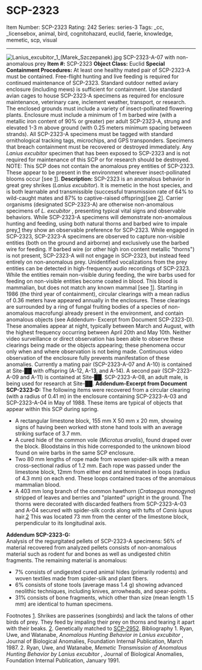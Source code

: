 # SCP-2323
Item Number: SCP-2323
Rating: 242
Series: series-3
Tags: _cc, _licensebox, animal, bird, cognitohazard, euclid, faerie, knowledge, memetic, scp, visual

---

![Lanius_excubitor_1_\(Marek_Szczepanek\).jpg](https://scp-wiki.wdfiles.com/local--files/scp-2323/Lanius_excubitor_1_\(Marek_Szczepanek\).jpg)
SCP-2323-A-07 with non-anomalous prey
**Item #:** SCP-2323
**Object Class:** Euclid
**Special Containment Procedures:** At least one healthy mated pair of SCP-2323-A must be contained. Free-flight hunting and live feeding is required for continued maintenance of SCP-2323. Standard outdoor netted aviary enclosure (including mews) is sufficient for containment. Use standard avian cages to house SCP-2323-A specimens as required for enclosure maintenance, veterinary care, inclement weather, transport, or research. The enclosed grounds must include a variety of insect-pollinated flowering plants. Enclosure must include a minimum of 1 m barbed wire (with a metallic iron content of 90% or greater) per adult SCP-2323-A, strung and elevated 1-3 m above ground (with 0.25 meters minimum spacing between strands).
All SCP-2323-A specimens must be tagged with standard ornithological tracking tags, microchips, and GPS transponders. Specimens that breach containment must be recovered or destroyed immediately. Any _Lanius excubitor_ specimen that has been exposed to SCP-2323 and is not required for maintenance of this SCP or for research should be destroyed.
NOTE: This SCP does not contain the anomalous prey entities of SCP-2323. These appear to be present in the environment wherever insect-pollinated blooms occur [see [1](javascript:;)].
**Description:** SCP-2323 is an anomalous behavior in great grey shrikes (_Lanius excubitor_). It is memetic in the host species, and is both learnable and transmissible (successful transmission rate of 64% to wild-caught mates and 87% to captive-raised offspring)[see [2](javascript:;)]. Carrier organisms (designated SCP-2323-A) are otherwise non-anomalous specimens of _L. excubitor_ , presenting typical vital signs and observable behaviors.
While SCP-2323-A specimens will demonstrate non-anomalous hunting and feeding, using both natural thorns and barbed wire to impale prey,[1](javascript:;) they show an observable preference for SCP-2323. While engaged in SCP-2323, SCP-2323-A specimens are observed to capture non-visible entities (both on the ground and airborne) and exclusively use the barbed wire for feeding. If barbed wire (or other high iron content metallic "thorns") is not present, SCP-2323-A will not engage in SCP-2323, but instead feed entirely on non-anomalous prey. Unidentified vocalizations from the prey entities can be detected in high-frequency audio recordings of SCP-2323. While the entities remain non-visible during feeding, the wire barbs used for feeding on non-visible entities become coated in blood. This blood is mammalian, but does not match any known mammal [see [1](javascript:;)].
Starting in 1986 (the third year of containment), circular clearings with a mean radius of 0.36 meters have appeared annually in the enclosures. These clearings are surrounded by a ring of fungal fruiting bodies of a species of non-anomalous macrofungi already present in the environment, and contain anomalous objects (see Addendum- Excerpt from Document SCP-2323-D). These anomalies appear at night, typically between March and August, with the highest frequency occurring between April 20th and May 10th. Neither video surveillance or direct observation has been able to observe these clearings being made or the objects appearing; these phenomena occur only when and where observation is not being made. Continuous video observation of the enclosure fully prevents manifestation of these anomalies.
Currently a mating pair (SCP-2323-A-07 and A-10) is contained at Site-██ with offspring (A-12, A-13, and A-14). A second pair (SCP-2323-A-09 and A-11) is contained at Site-██. SCP-2323-A-08, an adult male, is being used for research at Site-██.
**Addendum-Excerpt from Document SCP-2323-D:** The following items were recovered from a circular clearing (with a radius of 0.41 m) in the enclosure containing SCP-2323-A-03 and SCP-2323-A-04 in May of 1988. These items are typical of objects that appear within this SCP during spring.
  * A rectangular limestone block, 155 mm X 50 mm x 20 mm, showing signs of having been worked with stone hand tools with an average striking surface of 3.7 mm.
  * A cured hide of the common vole (_Microtus arvalis_), found draped over the block. Bloodstains in this hide corresponded to the unknown blood found on wire barbs in the same SCP enclosure.
  * Two 80 mm lengths of rope made from woven spider-silk with a mean cross-sectional radius of 1.2 mm. Each rope was passed under the limestone block, 12mm from either end and terminated in loops (radius of 4.3 mm) on each end. These loops contained traces of the anomalous mammalian blood.
  * A 403 mm long branch of the common hawthorn (_Crataegus monogyna_) stripped of leaves and berries and "planted" upright in the ground. The thorns were decorated with discarded feathers from SCP-2323-A-03 and A-04 secured with spider-silk cords along with tufts of _Canis lupus_ hair.[2](javascript:;) This was located 73 mm from the center of the limestone block, perpendicular to its longitudinal axis.

**Addendum SCP-2323-G:**  
Analysis of the regurgitated pellets of SCP-2323-A specimens:
56% of material recovered from analyzed pellets consists of non-anomalous material such as rodent fur and bones as well as undigested chitin fragments. The remaining material is anomalous:
  * 7% consists of undigested cured animal hides (primarily rodents) and woven textiles made from spider-silk and plant fibers.
  * 6% consists of stone tools (average mass 1.4 g) showing advanced neolithic techniques, including knives, arrowheads, and spear-points.
  * 31% consists of bone fragments, which other than size (mean length 1.5 mm) are identical to human specimens.

Footnotes
[1](javascript:;). Shrikes are passerines (songbirds) and lack the talons of other birds of prey. They feed by impaling their prey on thorns and tearing it apart with their beaks.
[2](javascript:;). Genetically matched to [SCP-2952](/scp-2952).
Bibliography
1\. Ryan, Uwe, and Watanabe, _Anomalous Hunting Behavior in Lanius excubitor_ , Journal of Biological Anomalies, Foundation Internal Publication, March 1987.
2\. Ryan, Uwe, and Watanabe, _Memetic Transmission of Anomalous Hunting Behavior by Lanius excubitor_ , Journal of Biological Anomalies, Foundation Internal Publication, January 1991.